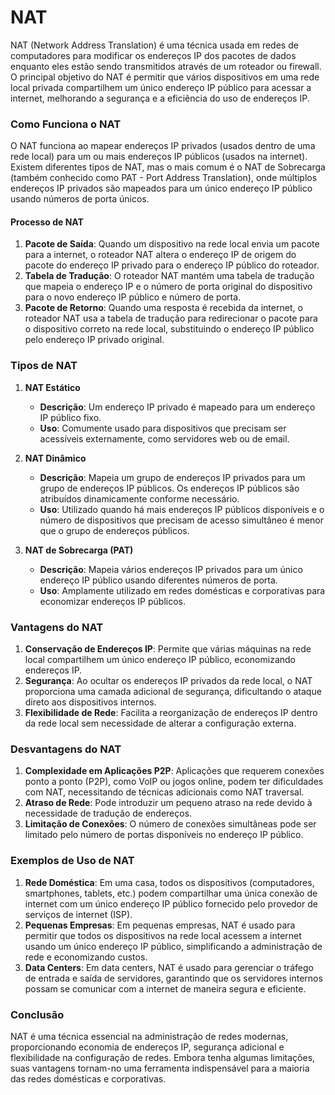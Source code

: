 # NAT

NAT (Network Address Translation) é uma técnica usada em redes de computadores para modificar os endereços IP dos pacotes de dados enquanto eles estão sendo transmitidos através de um roteador ou firewall. O principal objetivo do NAT é permitir que vários dispositivos em uma rede local privada compartilhem um único endereço IP público para acessar a internet, melhorando a segurança e a eficiência do uso de endereços IP.

### Como Funciona o NAT

O NAT funciona ao mapear endereços IP privados (usados dentro de uma rede local) para um ou mais endereços IP públicos (usados na internet). Existem diferentes tipos de NAT, mas o mais comum é o NAT de Sobrecarga (também conhecido como PAT - Port Address Translation), onde múltiplos endereços IP privados são mapeados para um único endereço IP público usando números de porta únicos.

#### Processo de NAT
1. **Pacote de Saída**: Quando um dispositivo na rede local envia um pacote para a internet, o roteador NAT altera o endereço IP de origem do pacote do endereço IP privado para o endereço IP público do roteador.
2. **Tabela de Tradução**: O roteador NAT mantém uma tabela de tradução que mapeia o endereço IP e o número de porta original do dispositivo para o novo endereço IP público e número de porta.
3. **Pacote de Retorno**: Quando uma resposta é recebida da internet, o roteador NAT usa a tabela de tradução para redirecionar o pacote para o dispositivo correto na rede local, substituindo o endereço IP público pelo endereço IP privado original.

### Tipos de NAT

1. **NAT Estático**
   - **Descrição**: Um endereço IP privado é mapeado para um endereço IP público fixo.
   - **Uso**: Comumente usado para dispositivos que precisam ser acessíveis externamente, como servidores web ou de email.

2. **NAT Dinâmico**
   - **Descrição**: Mapeia um grupo de endereços IP privados para um grupo de endereços IP públicos. Os endereços IP públicos são atribuídos dinamicamente conforme necessário.
   - **Uso**: Utilizado quando há mais endereços IP públicos disponíveis e o número de dispositivos que precisam de acesso simultâneo é menor que o grupo de endereços públicos.

3. **NAT de Sobrecarga (PAT)**
   - **Descrição**: Mapeia vários endereços IP privados para um único endereço IP público usando diferentes números de porta.
   - **Uso**: Amplamente utilizado em redes domésticas e corporativas para economizar endereços IP públicos.

### Vantagens do NAT

1. **Conservação de Endereços IP**: Permite que várias máquinas na rede local compartilhem um único endereço IP público, economizando endereços IP.
2. **Segurança**: Ao ocultar os endereços IP privados da rede local, o NAT proporciona uma camada adicional de segurança, dificultando o ataque direto aos dispositivos internos.
3. **Flexibilidade de Rede**: Facilita a reorganização de endereços IP dentro da rede local sem necessidade de alterar a configuração externa.

### Desvantagens do NAT

1. **Complexidade em Aplicações P2P**: Aplicações que requerem conexões ponto a ponto (P2P), como VoIP ou jogos online, podem ter dificuldades com NAT, necessitando de técnicas adicionais como NAT traversal.
2. **Atraso de Rede**: Pode introduzir um pequeno atraso na rede devido à necessidade de tradução de endereços.
3. **Limitação de Conexões**: O número de conexões simultâneas pode ser limitado pelo número de portas disponíveis no endereço IP público.

### Exemplos de Uso de NAT

1. **Rede Doméstica**: Em uma casa, todos os dispositivos (computadores, smartphones, tablets, etc.) podem compartilhar uma única conexão de internet com um único endereço IP público fornecido pelo provedor de serviços de internet (ISP).
2. **Pequenas Empresas**: Em pequenas empresas, NAT é usado para permitir que todos os dispositivos na rede local acessem a internet usando um único endereço IP público, simplificando a administração de rede e economizando custos.
3. **Data Centers**: Em data centers, NAT é usado para gerenciar o tráfego de entrada e saída de servidores, garantindo que os servidores internos possam se comunicar com a internet de maneira segura e eficiente.

### Conclusão

NAT é uma técnica essencial na administração de redes modernas, proporcionando economia de endereços IP, segurança adicional e flexibilidade na configuração de redes. Embora tenha algumas limitações, suas vantagens tornam-no uma ferramenta indispensável para a maioria das redes domésticas e corporativas.